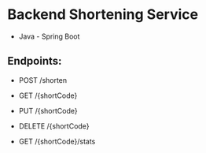 # Backend Shortening Service

- Java - Spring Boot


## Endpoints:

- POST /shorten
  
- GET /{shortCode}

- PUT /{shortCode}

- DELETE /{shortCode}

- GET /{shortCode}/stats
